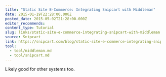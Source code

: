```yaml
---
title: "Static Site E-Commerce: Integrating Snipcart with Middleman"
date: 2015-01-19T22:28:00.000Z
posted_date: 2015-05-02T21:28:00.000Z
editor_recommends:
content_type: Tutorial
slug: links/static-site-e-commerce-integrating-snipcart-with-middleman
source: Snipcart
link: https://snipcart.com/blog/static-site-e-commerce-integrating-snipcart-with-middleman/
tool:
  - tool/middleman.md
  - tool/snipcart.md
---
```

Likely good for other systems too.
